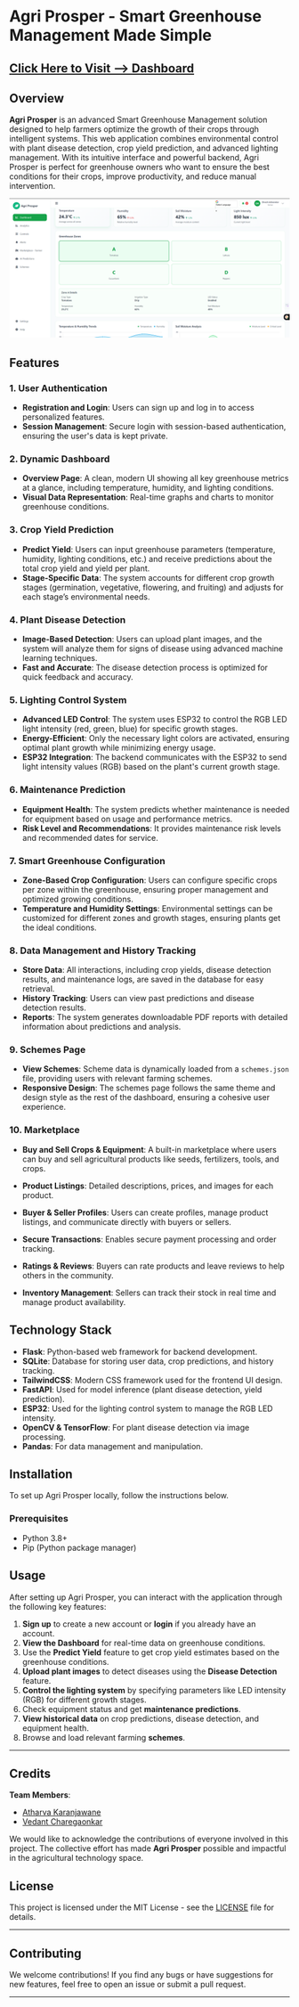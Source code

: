 # Agri Prosper - Smart Greenhouse Management Made Simple
## [Click Here to Visit --> Dashboard](https://agriprosper-1kok.onrender.com/)

## Overview

**Agri Prosper** is an advanced Smart Greenhouse Management solution designed to help farmers optimize the growth of their crops through intelligent systems. This web application combines environmental control with plant disease detection, crop yield prediction, and advanced lighting management. With its intuitive interface and powerful backend, Agri Prosper is perfect for greenhouse owners who want to ensure the best conditions for their crops, improve productivity, and reduce manual intervention.

![Agri Prosper App Screenshot](assets/dashboard.png)

## Features

### 1. **User Authentication**

* **Registration and Login**: Users can sign up and log in to access personalized features.
* **Session Management**: Secure login with session-based authentication, ensuring the user's data is kept private.

### 2. **Dynamic Dashboard**

* **Overview Page**: A clean, modern UI showing all key greenhouse metrics at a glance, including temperature, humidity, and lighting conditions.
* **Visual Data Representation**: Real-time graphs and charts to monitor greenhouse conditions.

### 3. **Crop Yield Prediction**

* **Predict Yield**: Users can input greenhouse parameters (temperature, humidity, lighting conditions, etc.) and receive predictions about the total crop yield and yield per plant.
* **Stage-Specific Data**: The system accounts for different crop growth stages (germination, vegetative, flowering, and fruiting) and adjusts for each stage’s environmental needs.

### 4. **Plant Disease Detection**

* **Image-Based Detection**: Users can upload plant images, and the system will analyze them for signs of disease using advanced machine learning techniques.
* **Fast and Accurate**: The disease detection process is optimized for quick feedback and accuracy.

### 5. **Lighting Control System**

* **Advanced LED Control**: The system uses ESP32 to control the RGB LED light intensity (red, green, blue) for specific growth stages.
* **Energy-Efficient**: Only the necessary light colors are activated, ensuring optimal plant growth while minimizing energy usage.
* **ESP32 Integration**: The backend communicates with the ESP32 to send light intensity values (RGB) based on the plant's current growth stage.

### 6. **Maintenance Prediction**

* **Equipment Health**: The system predicts whether maintenance is needed for equipment based on usage and performance metrics.
* **Risk Level and Recommendations**: It provides maintenance risk levels and recommended dates for service.

### 7. **Smart Greenhouse Configuration**

* **Zone-Based Crop Configuration**: Users can configure specific crops per zone within the greenhouse, ensuring proper management and optimized growing conditions.
* **Temperature and Humidity Settings**: Environmental settings can be customized for different zones and growth stages, ensuring plants get the ideal conditions.

### 8. **Data Management and History Tracking**

* **Store Data**: All interactions, including crop yields, disease detection results, and maintenance logs, are saved in the database for easy retrieval.
* **History Tracking**: Users can view past predictions and disease detection results.
* **Reports**: The system generates downloadable PDF reports with detailed information about predictions and analysis.

### 9. **Schemes Page**

* **View Schemes**: Scheme data is dynamically loaded from a `schemes.json` file, providing users with relevant farming schemes.
* **Responsive Design**: The schemes page follows the same theme and design style as the rest of the dashboard, ensuring a cohesive user experience.

### 10. **Marketplace**
* **Buy and Sell Crops & Equipment**: A built-in marketplace where users can buy and sell agricultural products like seeds, fertilizers, tools, and crops.

* **Product Listings**: Detailed descriptions, prices, and images for each product.

* **Buyer & Seller Profiles**: Users can create profiles, manage product listings, and communicate directly with buyers or sellers.

* **Secure Transactions**: Enables secure payment processing and order tracking.

* **Ratings & Reviews**: Buyers can rate products and leave reviews to help others in the community.

* **Inventory Management**: Sellers can track their stock in real time and manage product availability.
## Technology Stack

* **Flask**: Python-based web framework for backend development.
* **SQLite**: Database for storing user data, crop predictions, and history tracking.
* **TailwindCSS**: Modern CSS framework used for the frontend UI design.
* **FastAPI**: Used for model inference (plant disease detection, yield prediction).
* **ESP32**: Used for the lighting control system to manage the RGB LED intensity.
* **OpenCV & TensorFlow**: For plant disease detection via image processing.
* **Pandas**: For data management and manipulation.

## Installation

To set up Agri Prosper locally, follow the instructions below.

### Prerequisites

* Python 3.8+
* Pip (Python package manager)

## Usage

After setting up Agri Prosper, you can interact with the application through the following key features:

1. **Sign up** to create a new account or **login** if you already have an account.
2. **View the Dashboard** for real-time data on greenhouse conditions.
3. Use the **Predict Yield** feature to get crop yield estimates based on the greenhouse conditions.
4. **Upload plant images** to detect diseases using the **Disease Detection** feature.
5. **Control the lighting system** by specifying parameters like LED intensity (RGB) for different growth stages.
6. Check equipment status and get **maintenance predictions**.
7. **View historical data** on crop predictions, disease detection, and equipment health.
8. Browse and load relevant farming **schemes**.

---

## Credits

**Team Members**:

- [Atharva Karanjawane](https://github.com/atharva-karanjawane)
- [Vedant Charegaonkar](https://github.com/vecvedant)

We would like to acknowledge the contributions of everyone involved in this project. The collective effort has made **Agri Prosper** possible and impactful in the agricultural technology space.


## License

This project is licensed under the MIT License - see the [LICENSE](LICENSE) file for details.

---

## Contributing

We welcome contributions! If you find any bugs or have suggestions for new features, feel free to open an issue or submit a pull request.

---



